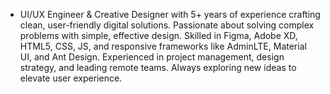 - UI/UX Engineer & Creative Designer with 5+ years of experience crafting clean, user-friendly digital solutions. Passionate about solving complex problems with simple, effective design. Skilled in Figma, Adobe XD, HTML5, CSS, JS, and responsive frameworks like AdminLTE, Material UI, and Ant Design. Experienced in project management, design strategy, and leading remote teams. Always exploring new ideas to elevate user experience.

<!---
VasuYasas/VasuYasas is a ✨ special ✨ repository because its `README.md` (this file) appears on your GitHub profile.
You can click the Preview link to take a look at your changes.
--->

